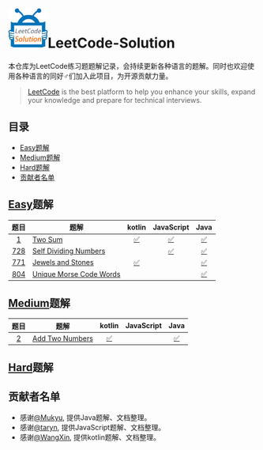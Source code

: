 # <img src="./src/res/img/logo.gif" alt="LeetCode-Solution" width="80" height="80" align="bottom"/>LeetCode-Solution
本仓库为LeetCode练习题题解记录，会持续更新各种语言的题解。同时也欢迎使用各种语言的同好♂们加入此项目，为开源贡献力量。

> [LeetCode](https://leetcode.com/) is the best platform to help you enhance your skills, expand your knowledge and prepare for technical interviews.

## 目录
- [Easy题解](#Easy题解)
- [Medium题解](#Medium题解)
- [Hard题解](#Hard题解)
- [贡献者名单](#贡献者名单)

## [Easy](https://leetcode.com/problemset/all/?difficulty=Easy)题解
|         题目         | 题解                                   | kotlin           | JavaScript |     Java      |
| :-----------------: | -------------------------------------- | :--------------: | :-------: | :------------: |
| [1][1-question]     | [Two Sum][1-tips]                      | [✅][1-kotlin]  |[✅][1-JavaScript] | [✅][1-java]|
| [728][728-question] | [Self Dividing Numbers][728-tips]      |                  |[✅][728-JavaScript] | [✅][728-java] |
| [771][771-question] | [Jewels and Stones][771-tips]          | [✅][771-kotlin] |           | [✅][771-java] |
| [804][804-question] | [Unique Morse Code Words][804-tips]    |                  |           | [✅][804-java] |


## [Medium](https://leetcode.com/problemset/all/?difficulty=Medium)题解
|         题目         | 题解                                   | kotlin        | JavaScript |     Java      |
| :-----------------: | -------------------------------------- | :------------: | :-------: | :------------: |
| [2][2-question]     | [Add Two Numbers][2-tips]              | [✅][2-kotlin] |           | [✅][2-java]   |


## [Hard](https://leetcode.com/problemset/all/?difficulty=Hard)题解

## 贡献者名单
- 感谢[@Mukyu](https://github.com/Mukyu), 提供Java题解、文档整理。
- 感谢[@taryn](https://github.com/taryn2016), 提供JavaScript题解、文档整理。
- 感谢[@WangXin](https://github.com/relish-wang), 提供kotlin题解、文档整理。


[logo]: ./res/img/logo.gif

[1-question]: https://leetcode.com/problems/two-sum/description/
[2-question]: https://leetcode.com/problems/add-two-numbers/description/
[728-question]: https://leetcode.com/problems/self-dividing-numbers/description/
[771-question]: https://leetcode.com/problems/jewels-and-stones/description/
[804-question]: https://leetcode.com/problems/unique-morse-code-words/description/

[1-tips]: ./tips/1/README.md
[2-tips]: ./tips/2/README.md
[728-tips]: ./tips/728/README.md
[771-tips]: ./tips/771/README.md
[804-tips]: ./tips/804/README.md

[1-kotlin]: ./src/_1/kotlin/Solution.kt
[2-kotlin]: ./src/_2/kotlin/Solution.kt
[771-kotlin]: ./src/_771/kotlin/Solution.kt

[1-JavaScript]: ./src/_1/Solution.js
[728-JavaScript]: ./src/_728/Solution.js

[1-java]: ./src/_1/Solution.java
[2-java]: ./src/_2/Solution.java
[728-java]: ./src/_728/Solution.java
[771-java]: ./src/_771/Solution.java
[804-java]: ./src/_804/Solution.java
